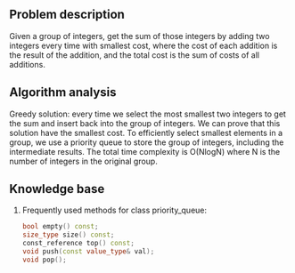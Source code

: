 ## Problem description

Given a group of integers, get the sum of those integers by adding two integers every time with smallest cost, where the cost of each addition is the result of the addition, and the total cost is the sum of costs of all additions.

## Algorithm analysis

Greedy solution: every time we select the most smallest two integers to get the sum and insert back into the group of integers. We can prove that this solution have the smallest cost.
To efficiently select smallest elements in a group, we use a priority queue to store the group of integers, including the intermediate results.
The total time complexity is O(NlogN) where N is the number of integers in the original group.

## Knowledge base

1. Frequently used methods for class priority_queue:

   ```c++
   bool empty() const;
   size_type size() const;
   const_reference top() const;
   void push(const value_type& val);
   void pop();	
   ```